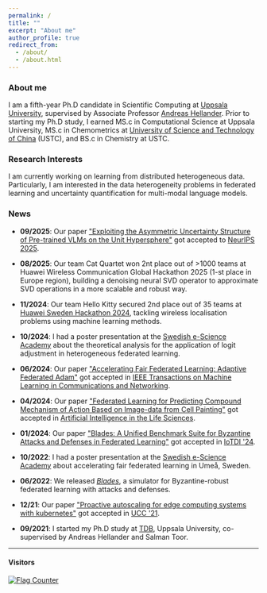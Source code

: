 ```yaml
---
permalink: /
title: ""
excerpt: "About me"
author_profile: true
redirect_from: 
  - /about/
  - /about.html
---
```


### About me
I am a fifth-year Ph.D candidate in Scientific Computing at [Uppsala University](https://www.uu.se/en), 
supervised by Associate Professor [Andreas Hellander](https://www.it.uu.se/katalog/andreash). 
Prior to starting my Ph.D study, I earned MS.c in Computational Science at Uppsala
University, MS.c in Chemometrics at 
[University of Science and Technology of China](https://en.ustc.edu.cn/) (USTC),
and BS.c in Chemistry at USTC. 

### Research Interests
I am currently working on learning from distributed heterogeneous data.
Particularly, I am interested in the data heterogeneity problems in federated learning and uncertainty quantification for multi-modal language models.

### News
- **09/2025**: Our paper ["Exploiting the Asymmetric Uncertainty Structure of Pre-trained VLMs on the Unit Hypersphere"](https://arxiv.org/abs/2505.11029) got accepted to [NeurIPS 2025](https://neurips.cc).
 
- **08/2025**: Our team Cat Quartet won 2nt place out of >1000 teams at Huawei Wireless Communication Global Hackathon 2025 (1-st place in Europe region), building a denoising neural SVD operator to approximate SVD operations in a more scalable and robust way.
 
- **11/2024**: Our team Hello Kitty secured 2nd place out of 35 teams at [Huawei Sweden Hackathon 2024](https://techarena-sweden.hackathon.com), tackling wireless localisation problems using machine learning methods.
 
- **10/2024**: I had a poster presentation at the [Swedish e-Science Academy](https://www.compile.lu.se/events/?evenemang=swedish-e-science-academy-2024) about the theoretical analysis for the application of logit adjustment in heterogeneous federated learning.
 
- **06/2024**: Our paper ["Accelerating Fair Federated Learning: Adaptive Federated Adam"](https://ieeexplore.ieee.org/document/10584508) got accepted in [IEEE Transactions on Machine Learning in Communications and Networking](https://ieeexplore.ieee.org/xpl/RecentIssue.jsp?punumber=9882533).
 
- **04/2024**: Our paper ["Federated Learning for Predicting Compound Mechanism of Action Based on Image-data from Cell Painting"](https://www.sciencedirect.com/science/article/pii/S2667318524000059) got accepted in [Artificial Intelligence in the Life Sciences](https://www.sciencedirect.com/journal/artificial-intelligence-in-the-life-sciences).
 
- **01/2024**: Our paper ["Blades: A Unified Benchmark Suite for Byzantine Attacks and Defenses in Federated Learning"](https://arxiv.org/pdf/2206.05359) got accepted in [IoTDI '24](https://conferences.computer.org/iotDI/2024/).
 
- **10/2022**: I had a poster presentation at the [Swedish e-Science Academy](https://essenceofescience.se/programme-the-swedish-e-science-academy-on-5-6-october/)
   about accelerating fair federated learning in Umeå, Sweden. 
 
- **06/2022**: We released [*Blades*](https://github.com/bladesteam/blades), a simulator for Byzantine-robust federated learning with attacks and defenses. 

- **12/21**: Our paper ["Proactive autoscaling for edge computing systems with kubernetes"](https://dl.acm.org/doi/10.1145/3492323.3495588) got accepted in [UCC '21](https://ucc-conference.org/). 

- **09/2021**: I started my Ph.D study at [TDB](https://www.it.uu.se/research/scientific_computing), Uppsala University, co-supervised by Andreas Hellander and Salman Toor. 

---
#### Visitors
<!-- {% include flagcounter.html %} -->
[![Flag Counter](https://s01.flagcounter.com/count/WC/bg_FFFFFF/txt_000000/border_CCCCCC/columns_2/maxflags_10/viewers_3/labels_0/pageviews_0/flags_0/percent_0/)](http://s01.flagcounter.com/more/WC)
